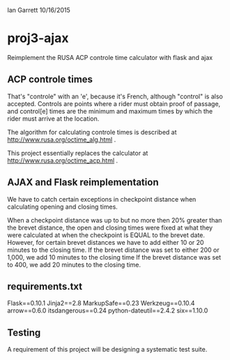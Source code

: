 Ian Garrett
10/16/2015

# proj3-ajax
Reimplement the RUSA ACP controle time calculator with flask and ajax

## ACP controle times

That's "controle" with an 'e', because it's French, although "control" is also accepted.  Controls are points where 
a rider must obtain proof of passage, and control[e] times are the minimum and maximum times by which the rider must
arrive at the location.  

The algorithm for calculating controle times is described at http://www.rusa.org/octime_alg.html .

This project essentially replaces the calculator at http://www.rusa.org/octime_acp.html .

## AJAX and Flask reimplementation

We have to catch certain exceptions in checkpoint distance when calculating opening and closing times.

When a checkpoint distance was up to but no more then 20% greater than the brevet distance, the open and closing times were fixed at what they were calculated at when the checkpoint is EQUAL to the brevet date. However, for certain brevet distances we have to add either 10 or 20 minutes to the closing time. If the brevet distance was set to either 200 or 1,000, we add 10 minutes to the closing time If the brevet distance was set to 400, we add 20 minutes to the closing time.



## requirements.txt
Flask==0.10.1
Jinja2==2.8
MarkupSafe==0.23
Werkzeug==0.10.4
arrow==0.6.0
itsdangerous==0.24
python-dateutil==2.4.2
six==1.10.0


## Testing

A requirement of this project will be designing a systematic test suite. 
